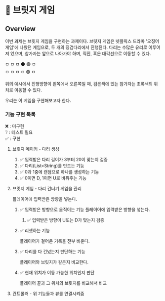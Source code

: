# 🌉 브릿지 게임
## Overview

이번 과제는 브릿지 게임을 구현하는 과제이다.
브릿지 게임은 넷플릭스 드라마 '오징어 게임'에 나왔던 게임으로, 두 개의 징검다리에서 진행된다.
다리는 수많은 유리로 이루어져 있으며, 참가자는 앞으로 나아가야 하며, 직진, 혹은 대각선으로
이동할 수 있다.

ㅁ ㅁ ㅁ ⚫️ 🟢 ㅁ<br>
ㅁ ㅁ ㅁ ㅁ 🟢 ㅁ

위의 예시에서 진행방향이 왼쪽에서 오른쪽일 때, 검은색에 있는 참가자는 초록색의
위치로 이동할 수 있다.

우리는 이 게임을 구현해보고자 한다.
### 기능 구현 목록

❌ : 미구현<br>
❔ : 테스트 필요<br>
✅ : 구현

1. 브릿지 메이커 - 다리 생성

   1. ✅ 입력받은 다리 길이가 3부터 20이 맞는지 검증
   2. ✅ 다리(List<String)를 만드는 기능
   3. ✅ 0과 1중에 랜덤으로 하나를 생성하는 기능
   4. ✅ 0이면 D, 1이면 U로 바꿔주는 기능


2. 브릿지 게임 - 다리 건너기 게임을 관리

   플레이어에 입력받은 방향을 넣는다.
   1. ✅ 입력받은 방향으로 움직이는 기능
      플레이어에 입력받은 방향을 넣는다.

      1. ✅ 입력받은 방향이 U또는 D가 맞는지 검증
   2. ✅ 리셋하는 기능

      플레이어가 걸어온 기록을 전부 비운다.
   3. ✅ 다리를 다 건넜는지 판단하는 기능

      플레이어와 브릿지가 같은지 비교한다.
   4. ✅ 현재 위치가 이동 가능한 위치인지 판단

      플레이어 끝과 그 위치의 브릿지를 비교해서 비교
   

3. 컨트롤러 - 위 기능들과 뷰를 연결시켜줌